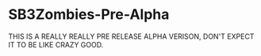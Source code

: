 # SB3Zombies-Pre-Alpha
THIS IS A REALLY REALLY PRE RELEASE ALPHA VERISON, DON'T EXPECT IT TO BE LIKE CRAZY GOOD.
